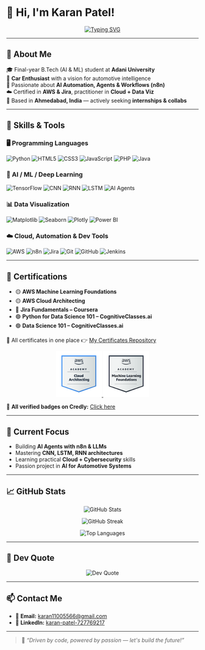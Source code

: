 # 👋 Hi, I'm Karan Patel!

<div align="center">

[![Typing SVG](https://readme-typing-svg.herokuapp.com?font=Fira+Code&size=24&duration=3000&pause=1000&color=00BFFF&center=true&vCenter=true&width=700&lines=AI+Engineer+%7C+Car+Lover+%7C+n8n+Automation+Builder;Final-Year+B.Tech+(AI+%26+ML)+Student;Python+%7C+AI+Agents+%7C+Cloud+%7C+Cybersecurity;Open+to+Internships+%26+Tech+Collaborations)](https://git.io/typing-svg)

</div>



---

## 🚀 About Me

🎓 Final-year B.Tech (AI & ML) student at **Adani University**  
🚗 **Car Enthusiast** with a vision for automotive intelligence  
🤖 Passionate about **AI Automation, Agents & Workflows (n8n)**  
☁️ Certified in **AWS & Jira**, practitioner in **Cloud + Data Viz**  
📍 Based in **Ahmedabad, India** — actively seeking **internships & collabs**

---

## 🧠 Skills & Tools

### 🖥 Programming Languages
![Python](https://img.shields.io/badge/Python-3670A0?style=for-the-badge&logo=python&logoColor=ffdd54)
![HTML5](https://img.shields.io/badge/html5-%23E34F26.svg?style=for-the-badge&logo=html5&logoColor=white)
![CSS3](https://img.shields.io/badge/css3-%231572B6.svg?style=for-the-badge&logo=css3&logoColor=white)
![JavaScript](https://img.shields.io/badge/javascript-%23323330.svg?style=for-the-badge&logo=javascript&logoColor=white)
![PHP](https://img.shields.io/badge/php-%23777BB4.svg?style=for-the-badge&logo=php&logoColor=white)
![Java](https://img.shields.io/badge/java-%23ED8B00.svg?style=for-the-badge&logo=openjdk&logoColor=white)

### 🤖 AI / ML / Deep Learning
![TensorFlow](https://img.shields.io/badge/TensorFlow-%23FF6F00.svg?style=for-the-badge&logo=TensorFlow&logoColor=white)
![CNN](https://img.shields.io/badge/CNN-black?style=for-the-badge)
![RNN](https://img.shields.io/badge/RNN-blue?style=for-the-badge)
![LSTM](https://img.shields.io/badge/LSTM-green?style=for-the-badge)
![AI Agents](https://img.shields.io/badge/AI_Agents-purple?style=for-the-badge)

### 📊 Data Visualization
![Matplotlib](https://img.shields.io/badge/Matplotlib-white?style=for-the-badge&logo=matplotlib&logoColor=black)
![Seaborn](https://img.shields.io/badge/Seaborn-blue?style=for-the-badge)
![Plotly](https://img.shields.io/badge/Plotly-%233F4F75.svg?style=for-the-badge&logo=plotly&logoColor=white)
![Power BI](https://img.shields.io/badge/PowerBI-yellow?style=for-the-badge&logo=powerbi)

### ☁️ Cloud, Automation & Dev Tools
![AWS](https://img.shields.io/badge/AWS-%23FF9900.svg?style=for-the-badge&logo=amazon-aws&logoColor=white)
![n8n](https://img.shields.io/badge/n8n-orange?style=for-the-badge)
![Jira](https://img.shields.io/badge/Jira-%230A0FFF.svg?style=for-the-badge&logo=jira&logoColor=white)
![Git](https://img.shields.io/badge/Git-%23F05033.svg?style=for-the-badge&logo=git&logoColor=white)
![GitHub](https://img.shields.io/badge/github-%23121011.svg?style=for-the-badge&logo=github&logoColor=white)
![Jenkins](https://img.shields.io/badge/Jenkins-red?style=for-the-badge)

---

## 📜 Certifications

- 🟡 **AWS Machine Learning Foundations**  
- 🟡 **AWS Cloud Architecting**  
- 🔵 **Jira Fundamentals – Coursera**  
- 🟢 **Python for Data Science 101 – CognitiveClasses.ai**  
- 🟢 **Data Science 101 – CognitiveClasses.ai**

📂 All certificates in one place 👉 [My Certificates Repository](https://github.com/Karanpatel3114/CERTIFICATES)

<div align="center">
  <a href="https://www.credly.com/badges/287b08e0-09ea-4a0b-b712-505c4cd8d5fc/public_url">
    <img src="aws-academy-graduate-aws-academy-cloud-architecting.png" alt="AWS Academy Graduate - Cloud Architecting" width="120">
  </a>
  <a href="https://www.credly.com/badges/40a73f4d-786f-49a8-b3e7-1c8d64f640dd/public_url">
    <img src="aws-academy-graduate-aws-academy-machine-learning-foundations.png" alt="AWS ML Foundations" width="120">
  </a>
</div>

🔗 **All verified badges on Credly:** [Click here](https://www.credly.com/users/karan-patel.15e49af4)

---

## 🔭 Current Focus

- Building **AI Agents with n8n & LLMs**
- Mastering **CNN, LSTM, RNN architectures**
- Learning practical **Cloud + Cybersecurity** skills
- Passion project in **AI for Automotive Systems**

---

## 📈 GitHub Stats

<div align="center">

![GitHub Stats](https://github-readme-stats.vercel.app/api?username=Karanpatel3114&show_icons=true&theme=tokyonight)

![GitHub Streak](https://streak-stats.demolab.com?user=Karanpatel3114&theme=tokyonight&hide_border=false)

![Top Languages](https://github-readme-stats.vercel.app/api/top-langs/?username=Karanpatel3114&layout=compact&theme=tokyonight)

</div>

---

## 💭 Dev Quote

<div align="center">

![Dev Quote](https://quotes-github-readme.vercel.app/api?type=horizontal&theme=gruvbox)

</div>

---

## 📫 Contact Me

- 📧 **Email:** karan11005566@gmail.com  
- 🔗 **LinkedIn:** [karan-patel-727769217](https://www.linkedin.com/in/karan-patel-727769217/)

---

> 🏁 *“Driven by code, powered by passion — let's build the future!”*

